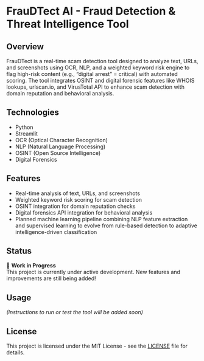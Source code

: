 # FrauDTect AI - Fraud Detection & Threat Intelligence Tool

## Overview
FrauDTect is a real-time scam detection tool designed to analyze text, URLs, and screenshots using OCR, NLP, and a weighted keyword risk engine to flag high-risk content (e.g., “digital arrest” = critical) with automated scoring. The tool integrates OSINT and digital forensic features like WHOIS lookups, urlscan.io, and VirusTotal API to enhance scam detection with domain reputation and behavioral analysis.

## Technologies
- Python  
- Streamlit  
- OCR (Optical Character Recognition)  
- NLP (Natural Language Processing)  
- OSINT (Open Source Intelligence)  
- Digital Forensics  

## Features
- Real-time analysis of text, URLs, and screenshots  
- Weighted keyword risk scoring for scam detection  
- OSINT integration for domain reputation checks  
- Digital forensics API integration for behavioral analysis  
- Planned machine learning pipeline combining NLP feature extraction and supervised learning to evolve from rule-based detection to adaptive intelligence-driven classification  

## Status
🚧 **Work in Progress**  
This project is currently under active development. New features and improvements are still being added!

## Usage
*(Instructions to run or test the tool will be added soon)*

## License
This project is licensed under the MIT License - see the [LICENSE](LICENSE) file for details.
